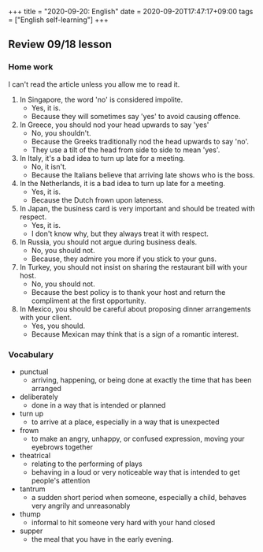 +++
title =  "2020-09-20: English"
date = 2020-09-20T17:47:17+09:00
tags = ["English self-learning"]
+++

## Review 09/18 lesson

### Home work

I can't read the article unless you allow me to read it. 

1. In Singapore, the word 'no' is considered impolite.
    - Yes, it is.
    - Because they will sometimes say 'yes' to avoid causing offence.
2. In Greece, you should nod your head upwards to say 'yes'
    - No, you shouldn't.
    - Because the Greeks traditionally nod the head upwards to say 'no'.
    - They use a tilt of the head from side to side to mean 'yes'.
3. In Italy, it's a bad idea to turn up late for a meeting.
    - No, it isn't.
    - Because the Italians believe that arriving late shows who is the boss.
4. In the Netherlands, it is a bad idea to turn up late for a meeting.
    - Yes, it is.
    - Because the Dutch frown upon lateness.
5. In Japan, the business card is very important and should be treated with respect.
    - Yes, it is.
    - I don't know why, but they always treat it with respect.
6. In Russia, you should not argue during business deals.
    - No, you should not.
    - Because, they admire you more if you stick to your guns.
7. In Turkey, you should not insist on sharing the restaurant bill with your host.
    - No, you should not.
    - Because the best policy is to thank your host and return the compliment at the first opportunity.
8. In Mexico, you should be careful about proposing dinner arrangements with your client.
    - Yes, you should.
    - Because Mexican may think that is a sign of a romantic interest.

### Vocabulary

* punctual
    - arriving, happening, or being done at exactly the time that has been arranged
* deliberately
    - done in a way that is intended or planned
* turn up
    - to arrive at a place, especially in a way that is unexpected
* frown
    - to make an angry, unhappy, or confused expression, moving your eyebrows together
* theatrical
    - relating to the performing of plays
    - behaving in a loud or very noticeable way that is intended to get people's attention
* tantrum
    - a sudden short period when someone, especially a child, behaves very angrily and unreasonably 
* thump
    - informal to hit someone very hard with your hand closed
* supper
    - the meal that you have in the early evening.
